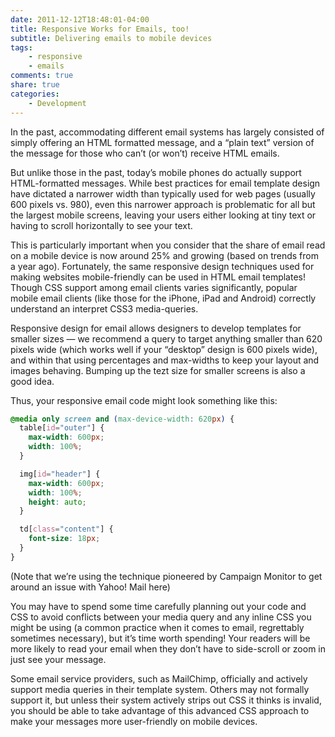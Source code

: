 ```yaml
---
date: 2011-12-12T18:48:01-04:00
title: Responsive Works for Emails, too!
subtitle: Delivering emails to mobile devices
tags:
    - responsive
    - emails
comments: true
share: true
categories:
    - Development
---
```


In the past, accommodating different email systems has largely consisted of simply offering an HTML formatted message, and a “plain text” version of the message for those who can’t (or won’t) receive HTML emails.

But unlike those in the past, today’s mobile phones do actually support HTML-formatted messages. While best practices for email template design have dictated a narrower width than typically used for web pages (usually 600 pixels vs. 980), even this narrower approach is problematic for all but the largest mobile screens, leaving your users either looking at tiny text or having to scroll horizontally to see your text.

This is particularly important when you consider that the share of email read on a mobile device is now around 25% and growing (based on trends from a year ago). Fortunately, the same responsive design techniques used for making websites mobile-friendly can be used in HTML email templates! Though CSS support among email clients varies significantly, popular mobile email clients (like those for the iPhone, iPad and Android) correctly understand an interpret CSS3 media-queries.

Responsive design for email allows designers to develop templates for smaller sizes — we recommend a query to target anything smaller than 620 pixels wide (which works well if your “desktop” design is 600 pixels wide), and within that using percentages and max-widths to keep your layout and images behaving. Bumping up the tezt size for smaller screens is also a good idea.

Thus, your responsive email code might look something like this:

``` css
@media only screen and (max-device-width: 620px) {
  table[id="outer"] {
    max-width: 600px;
    width: 100%;
  }

  img[id="header"] {
    max-width: 600px;
    width: 100%;
    height: auto;
  }

  td[class="content"] {
    font-size: 18px;
  }
}
```

(Note that we’re using the technique pioneered by Campaign Monitor to get around an issue with Yahoo! Mail here)

You may have to spend some time carefully planning out your code and CSS to avoid conflicts between your media query and any inline CSS you might be using (a common practice when it comes to email, regrettably sometimes necessary), but it’s time worth spending! Your readers will be more likely to read your email when they don’t have to side-scroll or zoom in just see your message.

Some email service providers, such as MailChimp, officially and actively support media queries in their template system. Others may not formally support it, but unless their system actively strips out CSS it thinks is invalid, you should be able to take advantage of this advanced CSS approach to make your messages more user-friendly on mobile devices.
